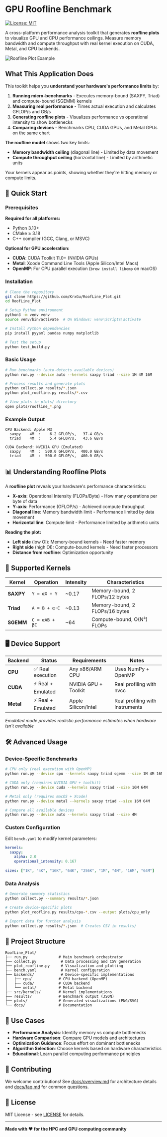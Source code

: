 # GPU Roofline Benchmark

[![License: MIT](https://img.shields.io/badge/License-MIT-yellow.svg)](https://opensource.org/licenses/MIT)

A cross-platform performance analysis toolkit that generates **roofline plots** to visualize GPU and CPU performance ceilings. Measure memory bandwidth and compute throughput with real kernel execution on CUDA, Metal, and CPU backends.

![Roofline Plot Example](plots/roofline_cpu-cuda-metal.png)

## What This Application Does

This toolkit helps you **understand your hardware's performance limits** by:

1. **Running micro-benchmarks** - Executes memory-bound (SAXPY, Triad) and compute-bound (SGEMM) kernels
2. **Measuring real performance** - Times actual execution and calculates GFLOP/s and GB/s  
3. **Generating roofline plots** - Visualizes performance vs operational intensity to show bottlenecks
4. **Comparing devices** - Benchmarks CPU, CUDA GPUs, and Metal GPUs on the same chart

**The roofline model** shows two key limits:
- **Memory bandwidth ceiling** (diagonal line) - Limited by data movement
- **Compute throughput ceiling** (horizontal line) - Limited by arithmetic units

Your kernels appear as points, showing whether they're hitting memory or compute limits.

## 🚀 Quick Start

### Prerequisites

**Required for all platforms:**
- Python 3.10+ 
- CMake ≥ 3.18
- C++ compiler (GCC, Clang, or MSVC)

**Optional for GPU acceleration:**
- **CUDA**: CUDA Toolkit 11.0+ (NVIDIA GPUs)
- **Metal**: Xcode Command Line Tools (Apple Silicon/Intel Macs)  
- **OpenMP**: For CPU parallel execution (`brew install libomp` on macOS)

### Installation

```bash
# Clone the repository
git clone https://github.com/KrxGu/RoofLine_Plot.git
cd RoofLine_Plot

# Setup Python environment
python3 -m venv venv
source venv/bin/activate  # On Windows: venv\Scripts\activate

# Install Python dependencies
pip install pyyaml pandas numpy matplotlib

# Test the setup
python test_build.py
```

### Basic Usage

```bash
# Run benchmarks (auto-detects available devices)
python run.py --device auto --kernels saxpy triad --size 1M 4M 16M

# Process results and generate plots  
python collect.py results/*.json
python plot_roofline.py results/*.csv

# View plots in plots/ directory
open plots/roofline_*.png
```

### Example Output

```
CPU Backend: Apple M3
  saxpy    4M  :    6.2 GFLOP/s,   37.4 GB/s
  triad    4M  :    5.4 GFLOP/s,   43.6 GB/s

CUDA Backend: NVIDIA GPU (Emulated)  
  saxpy    4M  :  500.0 GFLOP/s,  400.0 GB/s
  triad    4M  :  500.0 GFLOP/s,  400.0 GB/s
```

## 📊 Understanding Roofline Plots

A **roofline plot** reveals your hardware's performance characteristics:

- **X-axis**: Operational Intensity (FLOPs/Byte) - How many operations per byte of data
- **Y-axis**: Performance (GFLOP/s) - Achieved compute throughput  
- **Diagonal line**: Memory bandwidth limit - Performance limited by data movement
- **Horizontal line**: Compute limit - Performance limited by arithmetic units

**Reading the plot:**
- **Left side** (low OI): Memory-bound kernels - Need faster memory
- **Right side** (high OI): Compute-bound kernels - Need faster processors  
- **Distance from roofline**: Optimization opportunity

## 🔧 Supported Kernels

| Kernel | Operation | Intensity | Characteristics |
|--------|-----------|-----------|-----------------|
| **SAXPY** | `Y = αX + Y` | ~0.17 | Memory-bound, 2 FLOPs/12 bytes |
| **Triad** | `A = B + α·C` | ~0.13 | Memory-bound, 2 FLOPs/16 bytes |  
| **SGEMM** | `C = αAB + βC` | ~64 | Compute-bound, O(N³) FLOPs |

## 🖥️ Device Support

| Backend | Status | Requirements | Notes |
|---------|--------|--------------|-------|
| **CPU** | ✅ Real execution | Any x86/ARM CPU | Uses NumPy + OpenMP |
| **CUDA** | ⚡ Real + Emulated | NVIDIA GPU + Toolkit | Real profiling with nvcc |
| **Metal** | ⚡ Real + Emulated | Apple Silicon/Intel | Real profiling with Instruments |

*Emulated mode provides realistic performance estimates when hardware isn't available*

## 🛠️ Advanced Usage

### Device-Specific Benchmarks

```bash
# CPU only (real execution with OpenMP)
python run.py --device cpu --kernels saxpy triad sgemm --size 1M 4M 16M 64M

# CUDA only (requires NVIDIA GPU + toolkit)  
python run.py --device cuda --kernels saxpy triad --size 16M 64M

# Metal only (requires macOS + Xcode)
python run.py --device metal --kernels saxpy triad --size 16M 64M

# Compare all available devices
python run.py --device auto --kernels saxpy triad --size 4M
```

### Custom Configuration

Edit `bench.yaml` to modify kernel parameters:

```yaml
kernels:
  saxpy:
    alpha: 2.0
    operational_intensity: 0.167
  
sizes: ["1K", "4K", "16K", "64K", "256K", "1M", "4M", "16M", "64M"]
```

### Data Analysis

```bash
# Generate summary statistics
python collect.py --summary results/*.json

# Create device-specific plots  
python plot_roofline.py results/cpu-*.csv --output plots/cpu_only

# Export data for further analysis
python collect.py results/*.json  # Creates CSV in results/
```

## 📁 Project Structure

```
RoofLine_Plot/
├── run.py              # Main benchmark orchestrator
├── collect.py           # Data processing and CSV generation  
├── plot_roofline.py     # Visualization and plotting
├── bench.yaml           # Kernel configuration
├── backends/            # Device-specific implementations
│   ├── cpu/            # CPU backend (OpenMP)
│   ├── cuda/           # CUDA backend  
│   └── metal/          # Metal backend
├── src/kernels/        # Kernel implementations
├── results/            # Benchmark output (JSON)
├── plots/              # Generated visualizations (PNG/SVG)
└── docs/               # Documentation
```

## 🎯 Use Cases

- **Performance Analysis**: Identify memory vs compute bottlenecks
- **Hardware Comparison**: Compare GPU models and architectures  
- **Optimization Guidance**: Focus effort on dominant bottlenecks
- **Algorithm Selection**: Choose kernels based on hardware characteristics
- **Educational**: Learn parallel computing performance principles

## 🤝 Contributing

We welcome contributions! See [docs/overview.md](docs/overview.md) for architecture details and [docs/faq.md](docs/faq.md) for common questions.

## 📄 License

MIT License - see [LICENSE](LICENSE) for details.

---

**Made with ❤️ for the HPC and GPU computing community**